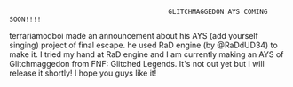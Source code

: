                                             GLITCHMAGGEDON AYS COMING SOON!!!!                                                                   
terrariamodboi made an announcement about his AYS (add yourself singing) project of final escape. he used RaD engine (by @RaDdUD34) to make it. I tried my hand at RaD engine and I am currently making an AYS of Glitchmaggedon from FNF: Glitched Legends. It's not out yet but I will release it shortly! I hope you guys like it!